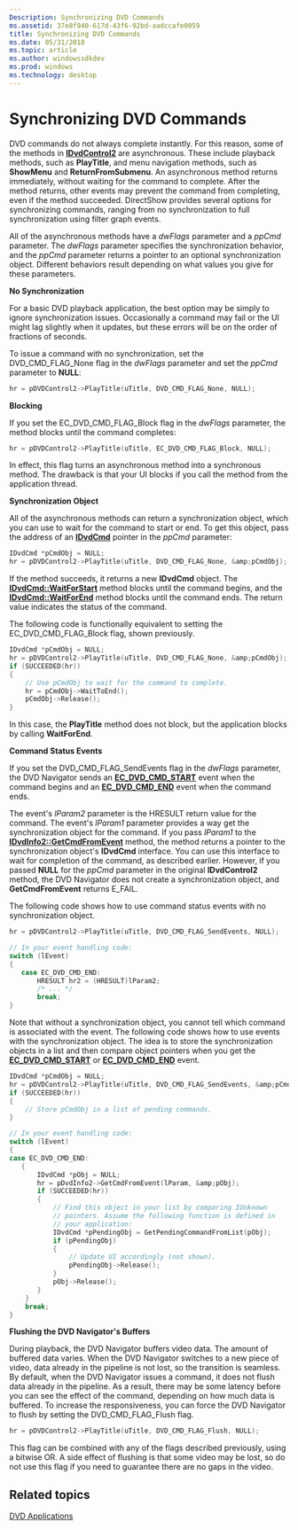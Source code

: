 ```yaml
---
Description: Synchronizing DVD Commands
ms.assetid: 37e8f940-617d-43f6-92bd-aadccafe0059
title: Synchronizing DVD Commands
ms.date: 05/31/2018
ms.topic: article
ms.author: windowssdkdev
ms.prod: windows
ms.technology: desktop
---
```


# Synchronizing DVD Commands

DVD commands do not always complete instantly. For this reason, some of the methods in [**IDvdControl2**](/windows/win32/Strmif/nn-strmif-idvdcontrol2?branch=master) are asynchronous. These include playback methods, such as **PlayTitle**, and menu navigation methods, such as **ShowMenu** and **ReturnFromSubmenu**. An asynchronous method returns immediately, without waiting for the command to complete. After the method returns, other events may prevent the command from completing, even if the method succeeded. DirectShow provides several options for synchronizing commands, ranging from no synchronization to full synchronization using filter graph events.

All of the asynchronous methods have a *dwFlags* parameter and a *ppCmd* parameter. The *dwFlags* parameter specifies the synchronization behavior, and the *ppCmd* parameter returns a pointer to an optional synchronization object. Different behaviors result depending on what values you give for these parameters.

**No Synchronization**

For a basic DVD playback application, the best option may be simply to ignore synchronization issues. Occasionally a command may fail or the UI might lag slightly when it updates, but these errors will be on the order of fractions of seconds.

To issue a command with no synchronization, set the DVD\_CMD\_FLAG\_None flag in the *dwFlags* parameter and set the *ppCmd* parameter to **NULL**:


```C++
hr = pDVDControl2->PlayTitle(uTitle, DVD_CMD_FLAG_None, NULL);
```



**Blocking**

If you set the EC\_DVD\_CMD\_FLAG\_Block flag in the *dwFlags* parameter, the method blocks until the command completes:


```C++
hr = pDVDControl2->PlayTitle(uTitle, EC_DVD_CMD_FLAG_Block, NULL);
```



In effect, this flag turns an asynchronous method into a synchronous method. The drawback is that your UI blocks if you call the method from the application thread.

**Synchronization Object**

All of the asynchronous methods can return a synchronization object, which you can use to wait for the command to start or end. To get this object, pass the address of an [**IDvdCmd**](/windows/win32/Strmif/nn-strmif-idvdcmd?branch=master) pointer in the *ppCmd* parameter:


```C++
IDvdCmd *pCmdObj = NULL;
hr = pDVDControl2->PlayTitle(uTitle, DVD_CMD_FLAG_None, &amp;pCmdObj);
```



If the method succeeds, it returns a new **IDvdCmd** object. The [**IDvdCmd::WaitForStart**](/windows/win32/Strmif/nf-strmif-idvdcmd-waitforstart?branch=master) method blocks until the command begins, and the [**IDvdCmd::WaitForEnd**](/windows/win32/Strmif/nf-strmif-idvdcmd-waitforend?branch=master) method blocks until the command ends. The return value indicates the status of the command.

The following code is functionally equivalent to setting the EC\_DVD\_CMD\_FLAG\_Block flag, shown previously.


```C++
IDvdCmd *pCmdObj = NULL;
hr = pDVDControl2->PlayTitle(uTitle, DVD_CMD_FLAG_None, &amp;pCmdObj);
if (SUCCEEDED(hr))
{
    // Use pCmdObj to wait for the command to complete.
    hr = pCmdObj->WaitToEnd();
    pCmdObj->Release();
}
```



In this case, the **PlayTitle** method does not block, but the application blocks by calling **WaitForEnd**.

**Command Status Events**

If you set the DVD\_CMD\_FLAG\_SendEvents flag in the *dwFlags* parameter, the DVD Navigator sends an [**EC\_DVD\_CMD\_START**](ec-dvd-cmd-start.md) event when the command begins and an [**EC\_DVD\_CMD\_END**](ec-dvd-cmd-end.md) event when the command ends.

The event's *lParam2* parameter is the HRESULT return value for the command. The event's *lParam1* parameter provides a way get the synchronization object for the command. If you pass *lParam1* to the [**IDvdInfo2::GetCmdFromEvent**](/windows/win32/Strmif/nf-strmif-idvdinfo2-getcmdfromevent?branch=master) method, the method returns a pointer to the synchronization object's **IDvdCmd** interface. You can use this interface to wait for completion of the command, as described earlier. However, if you passed **NULL** for the *ppCmd* parameter in the original **IDvdControl2** method, the DVD Navigator does not create a synchronization object, and **GetCmdFromEvent** returns E\_FAIL.

The following code shows how to use command status events with no synchronization object.


```C++
hr = pDVDControl2->PlayTitle(uTitle, DVD_CMD_FLAG_SendEvents, NULL);

// In your event handling code:
switch (lEvent)
{
   case EC_DVD_CMD_END:
       HRESULT hr2 = (HRESULT)lParam2;
       /* ... */ 
       break;
}
```



Note that without a synchronization object, you cannot tell which command is associated with the event. The following code shows how to use events with the synchronization object. The idea is to store the synchronization objects in a list and then compare object pointers when you get the [**EC\_DVD\_CMD\_START**](ec-dvd-cmd-start.md) or [**EC\_DVD\_CMD\_END**](ec-dvd-cmd-end.md) event.


```C++
IDvdCmd *pCmdObj = NULL;
hr = pDVDControl2->PlayTitle(uTitle, DVD_CMD_FLAG_SendEvents, &amp;pCmdObj);
if (SUCCEEDED(hr)) 
{
    // Store pCmdObj in a list of pending commands.
}

// In your event handling code:
switch (lEvent)
{
case EC_DVD_CMD_END:
   {
       IDvdCmd *pObj = NULL;
       hr = pDvdInfo2->GetCmdFromEvent(lParam, &amp;pObj);
       if (SUCCEEDED(hr)) 
       {
           // Find this object in your list by comparing IUnknown
           // pointers. Assume the following function is defined in 
           // your application:
           IDvdCmd *pPendingObj = GetPendingCommandFromList(pObj); 
           if (pPendingObj)
           {
               // Update UI accordingly (not shown). 
               pPendingObj->Release();
           }
           pObj->Release();
       }
    }
    break;
} 
```



**Flushing the DVD Navigator's Buffers**

During playback, the DVD Navigator buffers video data. The amount of buffered data varies. When the DVD Navigator switches to a new piece of video, data already in the pipeline is not lost, so the transition is seamless. By default, when the DVD Navigator issues a command, it does not flush data already in the pipeline. As a result, there may be some latency before you can see the effect of the command, depending on how much data is buffered. To increase the responsiveness, you can force the DVD Navigator to flush by setting the DVD\_CMD\_FLAG\_Flush flag.


```C++
hr = pDVDControl2->PlayTitle(uTitle, DVD_CMD_FLAG_Flush, NULL);
```



This flag can be combined with any of the flags described previously, using a bitwise OR. A side effect of flushing is that some video may be lost, so do not use this flag if you need to guarantee there are no gaps in the video.

## Related topics

<dl> <dt>

[DVD Applications](dvd-applications.md)
</dt> </dl>

 

 



